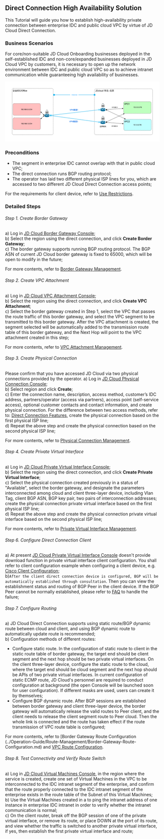 ## Direct Connection High Availability Solution
This Tutorial will guide you how to establish high-availability private connection between enterprise IDC and public cloud VPC by virtue of JD Cloud Direct Connection.

### Business Scenarios
For core/non-suitable JD Cloud Onboarding businesses deployed in the self-established IDC and non-core/expanded businesses deployed in JD Cloud VPC by customers, it is necessary to open up the network environment between IDC and public cloud VPC so as to achieve intranet communication while guaranteeing high availability of businesses.<br />

![](../../../../image/Networking/Direct-Connect-Service/Getting-Started/connection-into-idc.png)

### Preconditions
* The segment in enterprise IDC cannot overlap with that in public cloud VPC;
* The direct connection runs BGP routing protocol;
* The operator has laid two different physical ISP lines for you, which are accessed to two different JD Cloud Direct Connection access points;

For the requirements for client device, refer to [Use Restrictions](../Introduction/Restrictions.md).

### Detailed Steps
###### Step 1. Create Border Gateway

a) Log in [JD Cloud Border Gateway Console](https://cns-console.jdcloud.com/host/borderGateway/list);  <br />
b) Select the region using the direct connection, and click **Create Border Gateway**;<br />
c) The border gateway supports running BGP routing protocol. The BGP ASN of current JD Cloud border gateway is fixed to 65000, which will be open to modify in the future;<br />

For more contents, refer to [Border Gateway Management](../Operation-Guide/Border-Gateway-Management/Border-Gateway-Configuration.md).

###### Step 2. Create VPC Attachment
a) Log in [JD Cloud VPC Attachment Console](https://cns-console.jdcloud.com/host/vpcAttachment/list);  <br />
b) Select the region using the direct connection, and click **Create VPC Attachment**;<br />
c) Select the border gateway created in Step 1, select the VPC that passes the route traffic of this border gateway, and select the VPC segment to be transmitted to this border gateway. After the VPC attachment is created, the segment selected will be automatically added to the transmission route table of this border gateway, and the Next Hop will point to the VPC attachment created in this step;<br />

For more contents, refer to [VPC Attachment Management](../Operation-Guide/Border-Gateway-Management/VPC-Attachment-Configuration.md).

###### Step 3. Create Physical Connection
Please confirm that you have accessed JD Cloud via two physical connections provided by the operator.
a) Log in [JD Cloud Physical Connection Console](https://cns-console.jdcloud.com/host/physicalConnection/list);  <br />
b) Select region and click **Create**;<br />
c) Enter the connection name, description, access method, customer’s IDC address, partners/operator (access via partners), access point (self-service access), optional customer contacts and contact information, and create physical connection. For the difference between two access methods, refer to: [Direct Connection Features](../Introduction/Features/Direct-Connect-Features.md), create the physical connection based on the first physical ISP line;<br />
d) Repeat the above step and create the physical connection based on the second physical ISP line;<br />

For more contents, refer to [Physical Connection Management](../Operation-Guide/Direct-Connection-Management/Physical-Connection-Configuration.md).

###### Step 4. Create Private Virtual Interface
a) Log in [JD Cloud Private Virtual Interface Console](https://cns-console.jdcloud.com/host/dedicatedVif/list);  <br />
b) Select the region using the direct connection, and click **Create Private Virtual Interface**;<br />
c) Select the physical connection created previously in a status of "Available", select the border gateway, and designate the parameters interconnected among cloud and client three-layer device, including Vlan Tag, client BGP ASN, BGP key pair, two pairs of interconnection addresses; create the physical connection private virtual interface based on the first physical ISP line;<br />
d) Repeat the above step and create the physical connection private virtual interface based on the second physical ISP line;<br />

For more contents, refer to [Private Virtual Interface Management](../Operation-Guide/Direct-Connection-Management/Private-Virtual-Interface-Configuration.md).

###### Step 6. Configure Direct Connection Client
a) At present [JD Cloud Private Virtual Interface Console](https://cns-console.jdcloud.com/host/dedicatedVif/list) doesn't provide download function in private virtual interface client configuration. You shall refer to client configuration example when configuring a client device, e.g. [Cisco Client Configuration](../Operation-Guide/Client-Site-Configuration/Cisco-Configuration.md);<br />
b)``After the client direct connection device is configured, BGP will be automatically established through consultation``. Then you can view the establishment status and routing of BGP Peer in the client device. If the BGP Peer cannot be normally established, please refer to [FAQ](../FAQ/FAQ.md) to handle the failure;<br />

###### Step 7. Configure Routing
a) JD Cloud Direct Connection supports using static route/BGP dynamic route between cloud and client, and using BGP dynamic route to automatically update route is recommended;<br />
b) Configuration methods of different routes:<br />
  * Configure static route. In the configuration of static route to client in the static route table of border gateway, the target end should be client segment and the next hop should be two private virtual interfaces. On the client three-layer device, configure the static route to the cloud, where the target end should be cloud segment and the next hop should be APIs of two private virtual interfaces. In current configuration of static ECMP route, JD Cloud's personnel are required to conduct configuration at background (the open Console will be launched soon for user configuration). If different masks are used, users can create it by themselves;
  * Configure BGP dynamic route. After BGP sessions are established between border gateway and client three-layer device, the border gateway will automatically release the valid routes to Peer client, and the client needs to release the client segment route to Peer cloud. Then the whole link is connected and the route has taken effect if the route transmission of VPC route table is configured;

For more contents, refer to [Border Gateway Route Configuration (../Operation-Guide/Route-Management/Border-Gateway-Route-Configuration.md) and [VPC Route Configuration](../Operation-Guide/Route-Management/VPC-Route-Configuration.md).

###### Step 8. Test Connectivity and Verify Route Switch
a) Log in [JD Cloud Virtual Machines Console](https://cns-console.jdcloud.com/host/compute/list), in the region where the service is created, create one set of Virtual Machines in the VPC to be interconnected to the IDC intranet segment of the enterprise, and confirm that the route properly connected to the IDC intranet segment of the enterprise exists in the route table of the Subnet of this Virtual Machines;  <br />
b) Use the Virtual Machines created in a to ping the intranet address of one instance in enterprise IDC intranet in order to verify whether the intranet communication is normal;<br />
c) On the client router, break off the BGP session of one of the private virtual interface, or remove its route, or place DOWN at the port of its route, and view whether the traffic is switched to another private virtual interface, if yes, then establish the first private virtual interface and route;<br />
